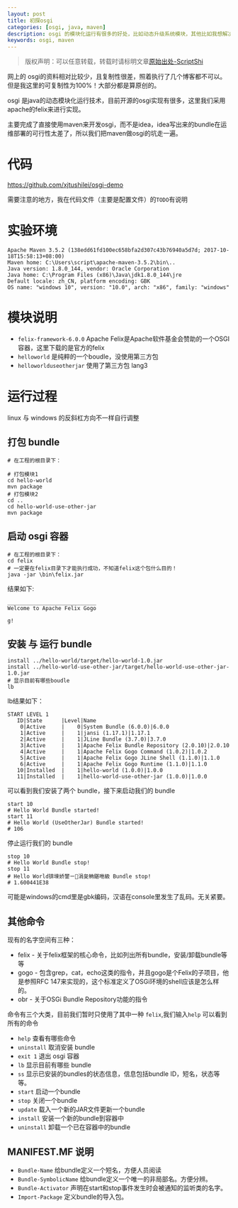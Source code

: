 ```yaml
---
layout: post
title: 初探osgi
categories: [osgi, java, maven]
description: osgi 的模块化运行有很多的好处，比如动态升级系统模块，其他比如我想解决多jar冲突的问题就可以使用多boudle来解决。
keywords: osgi, maven
---
```


> 版权声明：可以任意转载，转载时请标明文章[原始出处-ScriptShi](http://www.xjtushilei.com/2018/07/07/osgi/)

网上的 osgi的资料相对比较少，且复制性很差，照着执行了几个博客都不可以。但是我这里的可复制性为100%！大部分都是算原创的。

osgi 是java的动态模块化运行技术，目前开源的osgi实现有很多，这里我们采用apache的felix来进行实现。

主要完成了直接使用maven来开发osgi，而不是idea，idea写出来的bundle在运维部署的可行性太差了，所以我们把maven做osgi的坑走一遍。


# 代码

https://github.com/xjtushilei/osgi-demo

需要注意的地方，我在代码文件（主要是配置文件）的`TODO`有说明

# 实验环境
```
Apache Maven 3.5.2 (138edd61fd100ec658bfa2d307c43b76940a5d7d; 2017-10-18T15:58:13+08:00)
Maven home: C:\Users\script\apache-maven-3.5.2\bin\..
Java version: 1.8.0_144, vendor: Oracle Corporation
Java home: C:\Program Files (x86)\Java\jdk1.8.0_144\jre
Default locale: zh_CN, platform encoding: GBK
OS name: "windows 10", version: "10.0", arch: "x86", family: "windows"
```

# 模块说明

- `felix-framework-6.0.0` Apache Felix是Apache软件基金会赞助的一个OSGI容器，这里下载的是官方的felix
- `helloworld` 是纯粹的一个boudle，没使用第三方包
- `helloworlduseotherjar` 使用了第三方包 lang3


# 运行过程

linux 与 windows 的反斜杠方向不一样自行调整 

## 打包 bundle

```
# 在工程的根目录下：

# 打包模块1
cd hello-world
mvn package
# 打包模块2
cd ..
cd hello-world-use-other-jar
mvn package
```

## 启动 osgi 容器

```
# 在工程的根目录下：
cd felix
# 一定要在felix目录下才能执行成功，不知道felix这个包什么目的！
java -jar \bin\felix.jar
```
结果如下:

```
____________________________    
Welcome to Apache Felix Gogo    
                                
g!                              
```

## 安装 与 运行 bundle
```
install ../hello-world/target/hello-world-1.0.jar                                                                                                  
install ../hello-world-use-other-jar/target/hello-world-use-other-jar-1.0.jar
# 显示目前有哪些boudle
lb
```
lb结果如下：
```
START LEVEL 1
   ID|State      |Level|Name
    0|Active     |    0|System Bundle (6.0.0)|6.0.0
    1|Active     |    1|jansi (1.17.1)|1.17.1
    2|Active     |    1|JLine Bundle (3.7.0)|3.7.0
    3|Active     |    1|Apache Felix Bundle Repository (2.0.10)|2.0.10
    4|Active     |    1|Apache Felix Gogo Command (1.0.2)|1.0.2
    5|Active     |    1|Apache Felix Gogo JLine Shell (1.1.0)|1.1.0
    6|Active     |    1|Apache Felix Gogo Runtime (1.1.0)|1.1.0
   10|Installed  |    1|hello-world (1.0.0)|1.0.0
   11|Installed  |    1|hello-world-use-other-jar (1.0.0)|1.0.0
```
可以看到我们安装了两个 bundle，接下来启动我们的 bundle

```
start 10                                                                                                                                          
# Hello World Bundle started!
start 11
# Hello World (UseOtherJar) Bundle started!
# 106
```

停止运行我们的 bundle

```
stop 10                                                                                                                                            
# Hello World Bundle stop!
stop 11                                                                                                                                            
# Hello World锛堜娇鐢ㄧ涓夋柟鍖咃級 Bundle stop!
# 1.600441E38
```

可能是windows的cmd里是gbk编码，汉语在console里发生了乱码。无关紧要。

## 其他命令


现有的名字空间有三种：

- felix - 关于felix框架的核心命令，比如列出所有bundle，安装/卸载bundle等等
- gogo - 包含grep，cat，echo这类的指令，并且gogo是个Felix的子项目，他是参照RFC 147来实现的，这个标准定义了OSGi环境的shell应该是怎么样的。
- obr - 关于OSGi Bundle Repository功能的指令

命令有三个大类，目前我们暂时只使用了其中一种 `felix`,我们输入`help` 可以看到所有的命令

- `help` 查看有哪些命令
- `uninstall` 取消安装 bundle
- `exit 1` 退出 osgi 容器 
- `lb` 显示目前有哪些 bundle
- `ss` 显示已安装的bundles的状态信息，信息包括bundle ID，短名，状态等等。
- `start` 启动一个bundle
- `stop`  关闭一个bundle
- `update`  载入一个新的JAR文件更新一个bundle
- `install`  安装一个新的bundle到容器中
- `uninstall`  卸载一个已在容器中的bundle

##  MANIFEST.MF 说明
- `Bundle-Name`  给bundle定义一个短名，方便人员阅读
- `Bundle-SymbolicName` 给bundle定义一个唯一的非局部名。方便分辨。
- `Bundle-Activator` 声明在start和stop事件发生时会被通知的监听类的名字。
- `Import-Package` 定义bundle的导入包。

